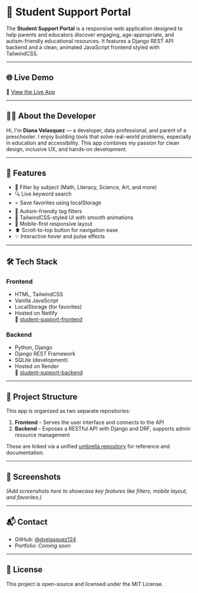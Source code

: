 # 🧰 Student Support Portal

The **Student Support Portal** is a responsive web application designed to help parents and educators discover engaging, age-appropriate, and autism-friendly educational resources. It features a Django REST API backend and a clean, animated JavaScript frontend styled with TailwindCSS.

---

## 🌐 Live Demo

🎉 [View the Live App](https://student-support-portal.netlify.app/)

---

## 👩‍💻 About the Developer

Hi, I'm **Diana Velasquez** — a developer, data professional, and parent of a preschooler. I enjoy building tools that solve real-world problems, especially in education and accessibility. This app combines my passion for clean design, inclusive UX, and hands-on development.

---

## 🧠 Features

- 🎯 Filter by subject (Math, Literacy, Science, Art, and more)
- 🔍 Live keyword search
- ⭐ Save favorites using localStorage
- 🧩 Autism-friendly tag filters
- 🎨 TailwindCSS-styled UI with smooth animations
- 📱 Mobile-first responsive layout
- ⬆️ Scroll-to-top button for navigation ease
- ✨ Interactive hover and pulse effects

---

## 🛠 Tech Stack

### Frontend
- HTML, TailwindCSS
- Vanilla JavaScript
- LocalStorage (for favorites)
- Hosted on Netlify  
📁 [student-support-frontend](https://github.com/dvelasquez124/student-support-frontend)

### Backend
- Python, Django
- Django REST Framework
- SQLite (development)
- Hosted on Render  
📁 [student-support-backend](https://github.com/dvelasquez124/student-support-backend)

---

## 🚀 Project Structure

This app is organized as two separate repositories:

1. **Frontend** – Serves the user interface and connects to the API
2. **Backend** – Exposes a RESTful API with Django and DRF, supports admin resource management

These are linked via a unified [umbrella repository](https://github.com/dvelasquez124/the-student-support-portal) for reference and documentation.

---

## 📸 Screenshots

_(Add screenshots here to showcase key features like filters, mobile layout, and favorites.)_

---

## 📬 Contact

- GitHub: [@dvelasquez124](https://github.com/dvelasquez124)
- Portfolio: _Coming soon_

---

## 📄 License

This project is open-source and licensed under the MIT License.
